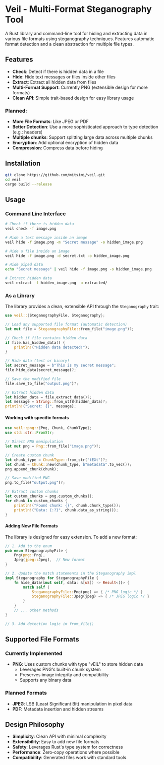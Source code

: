 # Veil - Multi-Format Steganography Tool

A Rust library and command-line tool for hiding and extracting data in various file formats using steganography techniques. Features automatic format detection and a clean abstraction for multiple file types.

## Features

- **Check**: Detect if there is hidden data in a file
- **Hide**: Hide text messages or files inside other files
- **Extract**: Extract all hidden data from files
- **Multi-Format Support**: Currently PNG (extensible design for more formats)
- **Clean API**: Simple trait-based design for easy library usage

### Planned:

- **More File Formats**: Like JPEG or PDF
- **Better Detection**: Use a more sophisticated approach to type detection (e.g.: headers)
- **Multiple chunks**: Support splitting large data across multiple chunks
- **Encryption**: Add optional encryption of hidden data
- **Compression**: Compress data before hiding

## Installation

```bash
git clone https://github.com/mitsimi/veil.git
cd veil
cargo build --release
```

## Usage

### Command Line Interface

```bash
# Check if there is hidden data
veil check -f image.png

# Hide a text message inside an image
veil hide -f image.png -m "Secret message" -o hidden_image.png

# Hide a file inside an image
veil hide -f image.png -d secret.txt -o hidden_image.png

# Hide piped data
echo "Secret message" | veil hide -f image.png -o hidden_image.png

# Extract hidden data
veil extract -f hidden_image.png -o extracted/
```

### As a Library

The library provides a clean, extensible API through the `Steganography` trait:

```rust
use veil::{SteganographyFile, Steganography};

// Load any supported file format (automatic detection)
let mut file = SteganographyFile::from_file("image.png")?;

// Check if file contains hidden data
if file.has_hidden_data() {
    println!("Hidden data detected!");
}

// Hide data (text or binary)
let secret_message = b"This is my secret message";
file.hide_data(secret_message)?;

// Save the modified file
file.save_to_file("output.png")?;

// Extract hidden data
let hidden_data = file.extract_data()?;
let message = String::from_utf8(hidden_data)?;
println!("Secret: {}", message);
```

#### Working with specific formats

```rust
use veil::png::{Png, Chunk, ChunkType};
use std::str::FromStr;

// Direct PNG manipulation
let mut png = Png::from_file("image.png")?;

// Create custom chunk
let chunk_type = ChunkType::from_str("tEXt")?;
let chunk = Chunk::new(chunk_type, b"metadata".to_vec());
png.append_chunk(chunk);

// Save modified PNG
png.to_file("output.png")?;

// Extract custom chunks
let custom_chunks = png.custom_chunks();
for chunk in custom_chunks {
    println!("Found chunk: {}", chunk.chunk_type());
    println!("Data: {:?}", chunk.data_as_string());
}
```

#### Adding New File Formats

The library is designed for easy extension. To add a new format:

```rust
// 1. Add to the enum
pub enum SteganographyFile {
    Png(png::Png),
    Jpeg(jpeg::Jpeg),  // New format
}

// 2. Update the match statements in the Steganography impl
impl Steganography for SteganographyFile {
    fn hide_data(&mut self, data: &[u8]) -> Result<()> {
        match self {
            SteganographyFile::Png(png) => { /* PNG logic */ }
            SteganographyFile::Jpeg(jpeg) => { /* JPEG logic */ }
        }
    }
    // ... other methods
}

// 3. Add detection logic in from_file()
```

## Supported File Formats

### Currently Implemented

- **PNG**: Uses custom chunks with type "vEiL" to store hidden data
  - Leverages PNG's built-in chunk system
  - Preserves image integrity and compatibility
  - Supports any binary data

### Planned Formats

- **JPEG**: LSB (Least Significant Bit) manipulation in pixel data
- **PDF**: Metadata insertion and hidden streams

## Design Philosophy

- **Simplicity**: Clean API with minimal complexity
- **Extensibility**: Easy to add new file formats
- **Safety**: Leverages Rust's type system for correctness
- **Performance**: Zero-copy operations where possible
- **Compatibility**: Generated files work with standard tools
